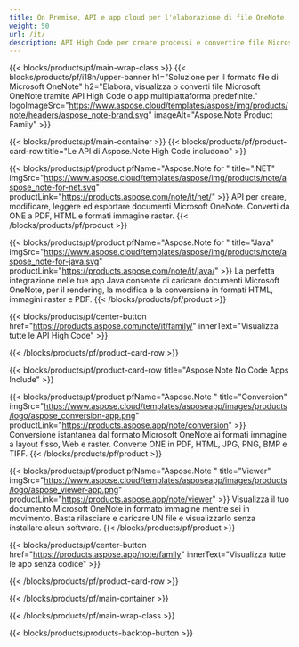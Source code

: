 ```yaml
---
title: On Premise, API e app cloud per l'elaborazione di file OneNote 
weight: 50
url: /it/
description: API High Code per creare processi e convertire file Microsoft OneNote tramite le tue applicazioni. Oppure usa semplicemente le nostre app multipiattaforma per visualizzare o convertire ONE file.
---
```


{{< blocks/products/pf/main-wrap-class >}}
{{< blocks/products/pf/i18n/upper-banner h1="Soluzione per il formato file di Microsoft OneNote" h2="Elabora, visualizza o converti file Microsoft OneNote tramite API High Code o app multipiattaforma predefinite." logoImageSrc="https://www.aspose.cloud/templates/aspose/img/products/note/headers/aspose_note-brand.svg" imageAlt="Aspose.Note Product Family" >}}

{{< blocks/products/pf/main-container >}}
{{< blocks/products/pf/product-card-row title="Le API di Aspose.Note High Code includono" >}}

{{< blocks/products/pf/product pfName="Aspose.Note for " title=".NET" imgSrc="https://www.aspose.cloud/templates/aspose/img/products/note/aspose_note-for-net.svg" productLink="https://products.aspose.com/note/it/net/" >}}
API per creare, modificare, leggere ed esportare documenti Microsoft OneNote. Converti da ONE a PDF, HTML e formati immagine raster.
{{< /blocks/products/pf/product >}}

{{< blocks/products/pf/product pfName="Aspose.Note for " title="Java" imgSrc="https://www.aspose.cloud/templates/aspose/img/products/note/aspose_note-for-java.svg" productLink="https://products.aspose.com/note/it/java/" >}}
La perfetta integrazione nelle tue app Java consente di caricare documenti Microsoft OneNote, per il rendering, la modifica e la conversione in formati HTML, immagini raster e PDF.
{{< /blocks/products/pf/product >}}

{{< blocks/products/pf/center-button href="https://products.aspose.com/note/it/family/" innerText="Visualizza tutte le API High Code" >}}

{{< /blocks/products/pf/product-card-row >}}

{{< blocks/products/pf/product-card-row title="Aspose.Note No Code Apps Include" >}}

{{< blocks/products/pf/product pfName="Aspose.Note " title="Conversion" imgSrc="https://www.aspose.cloud/templates/asposeapp/images/products/logo/aspose_conversion-app.png" productLink="https://products.aspose.app/note/conversion" >}}
Conversione istantanea dal formato Microsoft OneNote ai formati immagine a layout fisso, Web e raster. Converte ONE in PDF, HTML, JPG, PNG, BMP e TIFF.
{{< /blocks/products/pf/product >}}

{{< blocks/products/pf/product pfName="Aspose.Note " title="Viewer" imgSrc="https://www.aspose.cloud/templates/asposeapp/images/products/logo/aspose_viewer-app.png" productLink="https://products.aspose.app/note/viewer" >}}
Visualizza il tuo documento Microsoft OneNote in formato immagine mentre sei in movimento. Basta rilasciare e caricare UN file e visualizzarlo senza installare alcun software.
{{< /blocks/products/pf/product >}}

{{< blocks/products/pf/center-button href="https://products.aspose.app/note/family" innerText="Visualizza tutte le app senza codice" >}}

{{< /blocks/products/pf/product-card-row >}}

{{< /blocks/products/pf/main-container >}}


{{< /blocks/products/pf/main-wrap-class >}}

{{< blocks/products/products-backtop-button >}}